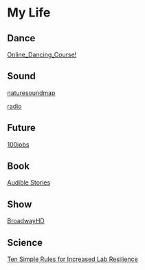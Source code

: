 # My Life


Dance
-

[Online_Dancing_Course!](https://app.steezy.co/dashboard)

Sound
-
[naturesoundmap](http://www.naturesoundmap.com/)

[radio](http://radio.garden/)

Future
-
[100jobs](https://100jobsofthefuture.com/)

Book
-
[Audible Stories](https://stories.audible.com/discovery)


Show
-

[BroadwayHD](https://www.broadwayhd.com/)


Science
-

[Ten Simple Rules for Increased Lab Resilience](https://ecoevorxiv.org/a6jyk)
